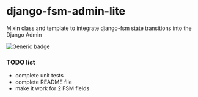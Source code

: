 # django-fsm-admin-lite

Mixin class and template to integrate django-fsm state transitions into the Django Admin

![Generic badge](https://github.com/etchegom/django-fsm-admin-lite/actions/workflows/tests.yml/badge.svg)

### TODO list

- complete unit tests
- complete README file
- make it work for 2 FSM fields
